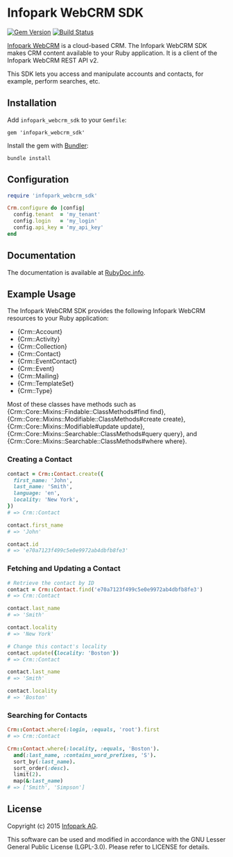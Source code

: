 # Infopark WebCRM SDK

[![Gem Version](https://badge.fury.io/rb/infopark_webcrm_sdk.svg)](http://badge.fury.io/rb/infopark_webcrm_sdk)
[![Build Status](https://travis-ci.org/infopark/webcrm_sdk.svg?branch=master)](https://travis-ci.org/infopark/webcrm_sdk)

[Infopark WebCRM](https://infopark.com/) is a cloud-based CRM.
The Infopark WebCRM SDK makes CRM content available to your Ruby application.
It is a client of the Infopark WebCRM REST API v2.

This SDK lets you access and manipulate accounts and contacts, for example, perform searches, etc.

## Installation

Add `infopark_webcrm_sdk` to your `Gemfile`:

    gem 'infopark_webcrm_sdk'

Install the gem with [Bundler](http://bundler.io/):

    bundle install

## Configuration

```ruby
require 'infopark_webcrm_sdk'

Crm.configure do |config|
  config.tenant  = 'my_tenant'
  config.login   = 'my_login'
  config.api_key = 'my_api_key'
end
```

## Documentation

The documentation is available at [RubyDoc.info](http://www.rubydoc.info/gems/infopark_webcrm_sdk).

## Example Usage

The Infopark WebCRM SDK provides the following Infopark WebCRM resources to your Ruby application:

* {Crm::Account}
* {Crm::Activity}
* {Crm::Collection}
* {Crm::Contact}
* {Crm::EventContact}
* {Crm::Event}
* {Crm::Mailing}
* {Crm::TemplateSet}
* {Crm::Type}

Most of these classes have methods such as {Crm::Core::Mixins::Findable::ClassMethods#find find}, {Crm::Core::Mixins::Modifiable::ClassMethods#create create}, {Crm::Core::Mixins::Modifiable#update update}, {Crm::Core::Mixins::Searchable::ClassMethods#query query}, and {Crm::Core::Mixins::Searchable::ClassMethods#where where}.

### Creating a Contact

```ruby
contact = Crm::Contact.create({
  first_name: 'John',
  last_name: 'Smith',
  language: 'en',
  locality: 'New York',
})
# => Crm::Contact

contact.first_name
# => 'John'

contact.id
# => 'e70a7123f499c5e0e9972ab4dbfb8fe3'
```

### Fetching and Updating a Contact

```ruby
# Retrieve the contact by ID
contact = Crm::Contact.find('e70a7123f499c5e0e9972ab4dbfb8fe3')
# => Crm::Contact

contact.last_name
# => 'Smith'

contact.locality
# => 'New York'

# Change this contact's locality
contact.update({locality: 'Boston'})
# => Crm::Contact

contact.last_name
# => 'Smith'

contact.locality
# => 'Boston'
```

### Searching for Contacts

```ruby
Crm::Contact.where(:login, :equals, 'root').first
# => Crm::Contact

Crm::Contact.where(:locality, :equals, 'Boston').
  and(:last_name, :contains_word_prefixes, 'S').
  sort_by(:last_name).
  sort_order(:desc).
  limit(2).
  map(&:last_name)
# => ['Smith', 'Simpson']
```

## License

Copyright (c) 2015 [Infopark AG](https://infopark.com).

This software can be used and modified in accordance with the GNU Lesser General Public License
(LGPL-3.0). Please refer to LICENSE for details.
